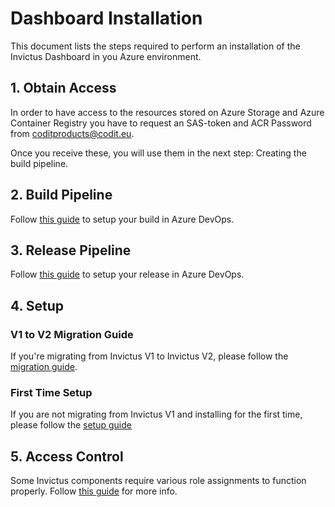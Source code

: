 # Dashboard Installation

This document lists the steps required to perform an installation of the Invictus Dashboard in you Azure environment.

## 1. Obtain Access

In order to have access to the resources stored on Azure Storage and Azure Container Registry you have to request an SAS-token and ACR Password from [coditproducts@codit.eu](mailto:coditproducts@codit.eu).

Once you receive these, you will use them in the next step: Creating the build pipeline.

## 2. Build Pipeline

Follow [this guide](./dashboard-buildpipeline.md) to setup your build in Azure DevOps.

## 3. Release Pipeline

Follow [this guide](./dashboard-releasepipeline.mdx) to setup your release in Azure DevOps.

## 4. Setup

### V1 to V2 Migration Guide

If you're migrating from Invictus V1 to Invictus V2, please follow the [migration guide](./dashboard-migration.md).

### First Time Setup

If you are not migrating from Invictus V1 and installing for the first time, please follow the [setup guide](./03_first-time-login.md)

## 5. Access Control

Some Invictus components require various role assignments to function properly. Follow [this guide](../accesscontrolrights.md) for more info.
